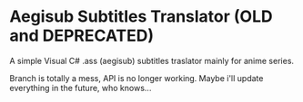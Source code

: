 # Aegisub Subtitles Translator (OLD and DEPRECATED)
A simple Visual C# .ass (aegisub) subtitles traslator mainly for anime series.

Branch is totally a mess, API is no longer working. Maybe i'll update everything in the future, who knows...
